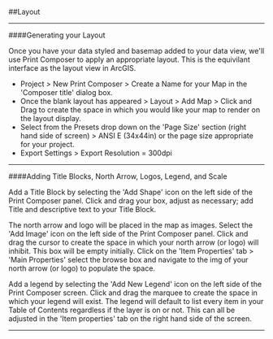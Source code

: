 
##Layout

---

####Generating your Layout

Once you have your data styled and basemap added to your data view, we'll use Print Composer to apply an appropriate layout. This is the equivilant interface as the layout view in ArcGIS.
  - Project > New Print Composer > Create a Name for your Map in the 'Composer title' dialog box.
  - Once the blank layout has appeared > Layout > Add Map > Click and Drag to create the space in which you would like your map to render on the layout display. 
  - Select from the Presets drop down on the 'Page Size' section (right hand side of screen) > ANSI E (34x44in) or the page size appropriate for your project.
  - Export Settings > Export Resolution = 300dpi
  
---
 
####Adding Title Blocks, North Arrow, Logos, Legend, and Scale

Add a Title Block by selecting the 'Add Shape' icon on the left side of the Print Composer panel. Click and drag your box, adjust as necessary; add Title and descriptive text to your Title Block.

The north arrow and logo will be placed in the map as images. Select the 'Add Image' icon on the left side of the Print Composer panel. Click and drag the cursor to create the space in which your north arrow (or logo) will inhibit. This box will be empty initially. Click on the 'Item Properties' tab > 'Main Properties' select the browse box and navigate to the img of your north arrow (or logo) to populate the space.

Add a legend by selecting the 'Add New Legend' icon on the left side of the Print Composer screen. Click and drag the marquee to create the space in which your legend will exist. The legend will default to list every item in your Table of Contents regardless if the layer is on or not. This can all be adjusted in the 'Item properties' tab on the right hand side of the screen. 

---
